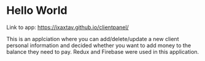 # Hello World 
Link to app: https://ixaxtav.github.io/clientpanel/

This is an applciation where you can add/delete/update a new client personal information and decided whether you want to add money to the balance they need to pay.
Redux and Firebase were used in this application.
